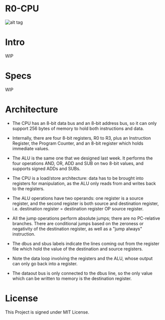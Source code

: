 # R0-CPU

![alt tag](https://s24.postimg.org/bmq9o00s5/image.png)

# Intro

WIP

# Specs

WIP

# Architecture


- The CPU has an 8-bit data bus and an 8-bit address bus, so it can only support 256 bytes of memory to hold both instructions and data.

- Internally, there are four 8-bit registers, R0 to R3, plus an Instruction Register, the Program Counter, and an 8-bit register which holds immediate values.

- The ALU is the same one that we designed last week. It performs the four operations AND, OR, ADD and SUB on two 8-bit values, and supports signed ADDs and SUBs.

- The CPU is a load/store architecture: data has to be brought into registers for manipulation, as the ALU only reads from and writes back to the registers.

- The ALU operations have two operands: one register is a source register, and the second register is both source and destination register, i.e. destination register = destination register OP source register.

- All the jump operations perform absolute jumps; there are no PC-relative branches. There are conditional jumps based on the zeroness or negativity of the destination register, as well as a "jump always" instruction.

- The dbus and sbus labels indicate the lines coming out from the register file which hold the value of the destination and source registers.

- Note the data loop involving the registers and the ALU, whose output can only go back into a register.

- The dataout bus is only connected to the dbus line, so the only value which can be written to memory is the destination register.

# License

This Project is signed under MIT License.
